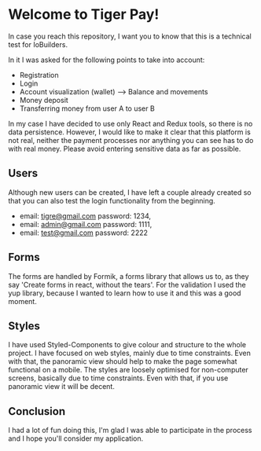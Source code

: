 # Welcome to Tiger Pay!

In case you reach this repository, I want you to know that this is a technical test for IoBuilders.

In it I was asked for the following points to take into account:
- Registration
- Login
- Account visualization (wallet) --> Balance and movements
- Money deposit
- Transferring money from user A to user B

In my case I have decided to use only React and Redux tools, so there is no data persistence.
However, I would like to make it clear that this platform is not real, neither the payment processes nor anything you can see has to do with real money. 
Please avoid entering sensitive data as far as possible.

## Users
Although new users can be created, I have left a couple already created so that you can also test the login functionality from the beginning.

- email: tigre@gmail.com password: 1234,
- email: admin@gmail.com password: 1111,
- email: test@gmail.com password: 2222

## Forms

The forms are handled by Formik, a forms library that allows us to, as they say 'Create forms in react, without the tears'.
For the validation I used the yup library, because I wanted to learn how to use it and this was a good moment.

## Styles

I have used Styled-Components to give colour and structure to the whole project. I have focused on web styles, mainly due to time constraints. Even with that, the panoramic view should help to make the page somewhat functional on a mobile.
The styles are loosely optimised for non-computer screens, basically due to time constraints. Even with that, if you use panoramic view it will be decent.

## Conclusion

I had a lot of fun doing this, I'm glad I was able to participate in the process and I hope you'll consider my application.


